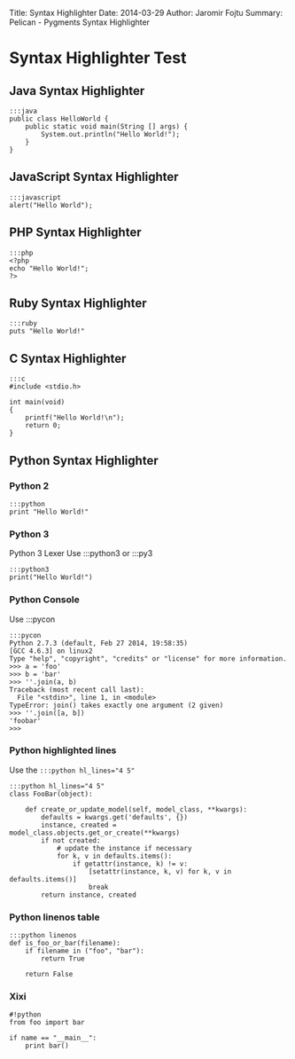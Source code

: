 Title: Syntax Highlighter
Date: 2014-03-29
Author: Jaromir Fojtu
Summary: Pelican - Pygments Syntax Highlighter

# Syntax Highlighter Test

## Java Syntax Highlighter

	:::java
	public class HelloWorld {
		public static void main(String [] args) {
			System.out.println("Hello World!");
		}
	}

## JavaScript Syntax Highlighter

	:::javascript
	alert("Hello World");

## PHP Syntax Highlighter

	:::php
	<?php
	echo "Hello World!";
	?>

## Ruby Syntax Highlighter

	:::ruby
	puts "Hello World!"

## C Syntax Highlighter

	:::c
	#include <stdio.h>

	int main(void)
	{
		printf("Hello World!\n");
		return 0;
	}

## Python Syntax Highlighter

### Python 2

	:::python
	print "Hello World!"

### Python 3
Python 3 Lexer
Use :::python3 or :::py3

	:::python3
	print("Hello World!")

### Python Console
Use :::pycon

	:::pycon
	Python 2.7.3 (default, Feb 27 2014, 19:58:35) 
	[GCC 4.6.3] on linux2
	Type "help", "copyright", "credits" or "license" for more information.
	>>> a = 'foo'
	>>> b = 'bar'
	>>> ''.join(a, b)
	Traceback (most recent call last):
	  File "<stdin>", line 1, in <module>
	TypeError: join() takes exactly one argument (2 given)
	>>> ''.join([a, b])
	'foobar'
	>>> 

### Python highlighted lines
Use the `:::python hl_lines="4 5"`

	:::python hl_lines="4 5"
	class FooBar(object):

		def create_or_update_model(self, model_class, **kwargs):
			defaults = kwargs.get('defaults', {})
			instance, created = model_class.objects.get_or_create(**kwargs)
			if not created:
				# update the instance if necessary
				for k, v in defaults.items():
					if getattr(instance, k) != v:
						[setattr(instance, k, v) for k, v in defaults.items()]
						break
			return instance, created

### Python linenos table

	:::python linenos
	def is_foo_or_bar(filename):
		if filename in ("foo", "bar"):
			return True

		return False

### Xixi

	#!python
	from foo import bar

	if name == "__main__":
		print bar()

